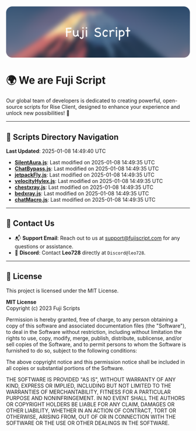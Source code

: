 ![Banner](.github/b.webp)

# 🌍 **We are Fuji Script**

Our global team of developers is dedicated to creating powerful, open-source scripts for Rise Client, designed to enhance your experience and unlock new possibilities! 🌟

---
<!-- SCRIPTS_NAVIGATION_START -->
## 📂 **Scripts Directory Navigation**

**Last Updated**: 2025-01-08 14:49:40 UTC

- **[SilentAura.js](scripts/SilentAura.js)**: Last modified on 2025-01-08 14:49:35 UTC
- **[ChatBypass.js](scripts/ChatBypass.js)**: Last modified on 2025-01-08 14:49:35 UTC
- **[jetpackFly.js](scripts/jetpackFly.js)**: Last modified on 2025-01-08 14:49:35 UTC
- **[velocityHylex.js](scripts/velocityHylex.js)**: Last modified on 2025-01-08 14:49:35 UTC
- **[chestxray.js](scripts/chestxray.js)**: Last modified on 2025-01-08 14:49:35 UTC
- **[bedxray.js](scripts/bedxray.js)**: Last modified on 2025-01-08 14:49:35 UTC
- **[chatMacro.js](scripts/chatMacro.js)**: Last modified on 2025-01-08 14:49:35 UTC

<!-- SCRIPTS_NAVIGATION_END -->

---

## 💬 **Contact Us**  
- 📬 **Support Email**: Reach out to us at [support@fujiscript.com](mailto:support@fujiscript.com) for any questions or assistance.  
- 💬 **Discord**: Contact **Leo728** directly at `Discord@leo728`.

---

## 📜 **License**

This project is licensed under the MIT License.  

**MIT License**  
Copyright (c) 2023 Fuji Scripts  

Permission is hereby granted, free of charge, to any person obtaining a copy of this software and associated documentation files (the "Software"), to deal in the Software without restriction, including without limitation the rights to use, copy, modify, merge, publish, distribute, sublicense, and/or sell copies of the Software, and to permit persons to whom the Software is furnished to do so, subject to the following conditions:  

The above copyright notice and this permission notice shall be included in all copies or substantial portions of the Software.  

THE SOFTWARE IS PROVIDED "AS IS", WITHOUT WARRANTY OF ANY KIND, EXPRESS OR IMPLIED, INCLUDING BUT NOT LIMITED TO THE WARRANTIES OF MERCHANTABILITY, FITNESS FOR A PARTICULAR PURPOSE AND NONINFRINGEMENT. IN NO EVENT SHALL THE AUTHORS OR COPYRIGHT HOLDERS BE LIABLE FOR ANY CLAIM, DAMAGES OR OTHER LIABILITY, WHETHER IN AN ACTION OF CONTRACT, TORT OR OTHERWISE, ARISING FROM, OUT OF OR IN CONNECTION WITH THE SOFTWARE OR THE USE OR OTHER DEALINGS IN THE SOFTWARE.  
